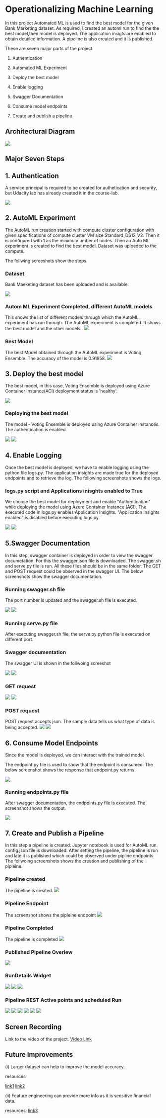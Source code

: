 
# Operationalizing Machine Learning

In this project Automated ML is used to find the best model for the given Bank Marketing dataset.
As required, I created an automl run to find the the best model,then model is deployed.
The application insigts are enabled  to obtain detailed information. A pipeline is also created
and it is published. 

These are seven major parts of the project:

1. Authentication

2. Automated ML Experiment

3. Deploy the best model

4. Enable logging

5. Swagger Documentation

6. Consume model endpoints

7. Create and publish a pipeline


## Architectural Diagram


<img src="./Screenshots/a0_archi.png"/>

## Major Seven Steps

## 1. Authentication

A service principal is required to be created for authetication and security, but Udacity lab has already created it in the course-lab. 

<img src="./Screenshots/a0_az2ANDaz3.PNG"/>

## 2. AutoML Experiment
The AutoML run creation started with compute cluster configuration with given specifications
of compute cluster VM size Standard_DS12_V2. Then it is configured with 1 as the
minimum umber of nodes. Then an Auto ML experiment is created
to find the best model. Dataset was uploaded to the compute.

The follwing screeshots show the steps.
   
### Dataset
Bank Maeketing dataset has been uploaded and is available.

<img src="./Screenshots/a1_reg_dataset.PNG" />

### Autom ML Experiment Completed, different AutoML models
This shows the list of different models through which the AutoML experiment has run through.
The AutoML experiment is completed. It shows the best model and the other models
.
<img src="./Screenshots/a4_runs_with_BM.PNG" />


### Best Model
The best Model obtained through the AutoML experiment is Voting Ensemble. The accuracy of the model is 0.91958.
<img src="./Screenshots/a3_votingEn.PNG" />

## 3. Deploy the best model
The best model, in this case, Voting Ensemble is deployed using Azure Container Instance(ACI)
deployment status is 'healthy'. 

<img src="./Screenshots/c0_healthy.PNG" />

### Deploying the best model
The model - Voting Ensemble is deployed using Azure Container Instances. The authentication is enabled.

<img src="./Screenshots/b1_deploy1.PNG" />

<img src="./Screenshots/b1_deploy2.PNG" />


## 4. Enable Logging 
Once the best model is deployed, we have to enable logging using the python file logs.py.
The application insights are made true for the deployed endpoints and to retrieve the log.
The following screenshots shows the logs.

### logs.py script and Applications inisghts enabled to True
We choose the best model for deployment and enable "Authentication" while
deploying the model using Azure Container Instance (ACI). The executed code in logs.py
enables Application Insights. "Application Insights enabled" is disabled before executing logs.py.

<img src="./Screenshots/c0_logspy.PNG" />

<img src="./Screenshots/c1_appli1.PNG" />

## 5.Swagger Documentation 
In this step, swagger container is deployed in order to view the swagger documetation.
 For this the swagger.json file is downloaded. The swagger.sh and serve.py file is run. All
 these files should be in the same folder. The GET and POST request could be observed in the swagger UI.
 The below screenshots show the swagger documentation.

### Running swagger.sh file
The port number is updated and the swagger.sh file is executed.

<img src="./Screenshots/d0_swag1.PNG" />

<img src="./Screenshots/d1_swaggerjson.PNG" />

### Running serve.py file

After executing swagger.sh file, the serve.py python file is executed on different port.

### Swagger documentation
The swagger UI is shown in the follwoing screeshot

<img src="./Screenshots/d2_localhost1.PNG" />

<img src="./Screenshots/d3_http_swag_ui.PNG" />

### GET request

<img src="./Screenshots/d4_httpget1.PNG" />
<img src="./Screenshots/d5_httpget2.PNG" />

### POST request

POST request accepts json. The sample data tells us what type of data is being accepted. 
<img src="./Screenshots/d6_post1.PNG" />
<img src="./Screenshots/d7_post2.PNG" />

## 6. Consume Model Endpoints
Since the model is deployed, we can interact with the trained model.
 
The endpoint.py file is used to show that the endpoint is consumed.
The below screenshot shows the response that endpoint.py returns.

<img src="./Screenshots/e1_scoringuri_key.PNG" />

### Running endpoints.py file
After swagger documentation, the endpoints.py file is executed. The screenshot shows the output.

<img src="./Screenshots/enpoint-results.PNG" />

## 7. Create and Publish a Pipeline
In this step a pipeline is created. Jupyter notebook is used for AutoML run. config.json file is downloaded.
 After setting the pipeline, the pipeline is run and late it is published which could be observed under
 pipline endpoints. The follwoing screenshots shows the creation and publishing of the pipleine.

### Pipeline created 
The pipeline is created.
<img src="./Screenshots/p1.jpg" />

### Pipeline Endpoint
The screenshot shows the pipleine endpoint
<img src="./Screenshots/p2.PNG" />

### Pipeline Completed
The pipeline is completed
<img src="./Screenshots/p_run_widgets.PNG" />

### Published Pipeline Overiew
<img src="./Screenshots/p4.PNG" />

### RunDetails Widget
<img src="./Screenshots/jupyt_pipeline.PNG" />

<img src="./Screenshots/pipelinerun2.PNG" />

<img src="./Screenshots/runwidgetcomplted2.PNG" />


### Pipeline REST Active points and scheduled Run

<img src="./Screenshots/REST_ACTIVE.PNG" />

<img src="./Screenshots/p1.PNG" />

<img src="./Screenshots/p2.PNG" />

<img src="./Screenshots/p3.PNG" />

<img src="./Screenshots/p4.PNG" />

<img src="./Screenshots/p_scheduled.PNG" />

## Screen Recording
Link to the video of the project. [Video Link](https://youtu.be/SC2MRSfIcTc)

## Future Improvements
(i) Larger dataset can help to improve the model accuracy.

resources: 

[link1](https://sciencing.com/advantages-large-sample-size-7210190.html)
[link2](https://medium.com/swlh/big-data-vs-small-data-how-much-data-is-big-enough-32e50103d0d4)

(ii) Feature engineering can provide more info as it is sensitive financial data.

resources: 
[link3](https://towardsdatascience.com/feature-engineering-what-powers-machine-learning-93ab191bcc2d)




















